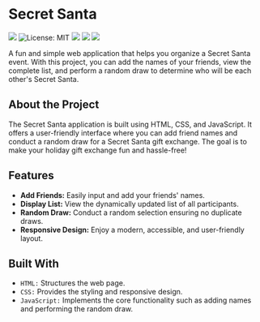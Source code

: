 # Secret Santa

<p>
  <img src="https://img.shields.io/badge/Status-Completed-green"/>
  <img src="https://img.shields.io/badge/License-MIT-yellow.svg" alt="License: MIT"/>
  <img src="https://img.shields.io/badge/JavaScript-EBCD34"/>
  <img src="https://img.shields.io/badge/HTML-8A2BE2"/>
  <img src="https://img.shields.io/badge/CSS-3483EB"/>
</p>

A fun and simple web application that helps you organize a Secret Santa event. With this project, you can add the names of your friends, view the complete list, and perform a random draw to determine who will be each other's Secret Santa.

## About the Project

The Secret Santa application is built using HTML, CSS, and JavaScript. It offers a user-friendly interface where you can add friend names and conduct a random draw for a Secret Santa gift exchange. The goal is to make your holiday gift exchange fun and hassle-free!

## Features

- **Add Friends:** Easily input and add your friends' names.
- **Display List:** View the dynamically updated list of all participants.
- **Random Draw:** Conduct a random selection ensuring no duplicate draws.
- **Responsive Design:** Enjoy a modern, accessible, and user-friendly layout.

## Built With

- `HTML:` Structures the web page.
- `CSS:` Provides the styling and responsive design.
- `JavaScript:` Implements the core functionality such as adding names and performing the random draw.
